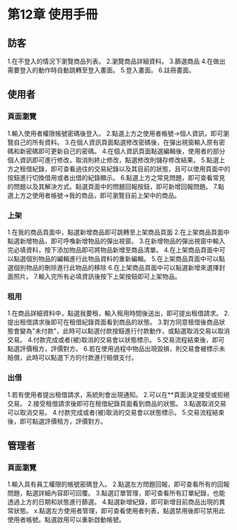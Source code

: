 # 第12章 使用手冊

## 訪客
1.在不登入的情況下瀏覽商品列表。
2.瀏覽商品詳細資料。
3.篩選商品
4.在做出需要登入的動作時自動跳轉至登入畫面。
5.登入畫面。
6.註冊畫面。

## 使用者
### 頁面瀏覽
1.輸入使用者權限帳號密碼後登入。
2.點選上方之使用者帳號->個人資訊，即可瀏覽自己的所有資料。
3.在個人資訊頁面點選修改密碼後，在彈出視窗輸入原有密碼和新密碼即可更新自己的密碼。
4.在個人資訊頁面點選編輯後，使用者的部分個人資訊即可進行修改，取消則終止修改，點選修改則儲存修改結果。
5.點選上方之租借紀錄，即可查看過往的交易紀錄以及其目前的狀態，且可以使用頁面中的按鈕進行切換借用或者出借的紀錄顯示。
6.點選上方之常見問題，即可查看常見的問題以及其解決方式。點選頁面中的問題回報按鈕，即可新增回報問題。
7.點選上方之使用者帳號->我的商品，即可瀏覽目前上架中的商品。
### 上架
1.在我的商品頁面中，點選新增商品即可跳轉至上架商品頁面
2.在上架商品頁面中點選新增物品，即可呼喚新增物品的彈出視窗。
3.在新增物品的彈出視窗中輸入完必填資料，按下添加物品即可將物品新增至商品清單。
4.在上架商品頁面中可以點選個別物品的編輯進行此物品資料的重新編輯。
5.在上架商品頁面中可以點選個別物品的刪除進行此物品的移除
6.在上架商品頁面中可以點選新增來選擇封面照片。
7.輸入完所有必填資訊後按下上架按鈕即可上架物品。
### 租用
1.在商品詳細資料中，點選我要租，輸入租用時間後送出，即可提出租借請求。
2.提出租借請求後即可在租借紀錄頁面看到商品的狀態。
3.對方同意租借後商品狀態會變為"未付款"，此時可以點選付款按鈕進行付款動作，或點選取消交易以取消交易。
4.付款完成或者(被)取消的交易會以狀態標示。
5.交易流程結束後，即可點選評價租方，評價對方。
6.若在使用過程中物品出現毀損，則交易會被標示未賠償，此時可以點選下方的付款進行賠償支付。
### 出借
1.若有使用者提出租借請求，系統則會出現通知。
2.可以在**頁面決定接受或拒絕交易。
2.接受租借請求後即可在租借紀錄頁面看到商品的狀態。
3.點選取消交易可以取消交易。
4.付款完成或者(被)取消的交易會以狀態標示。
5.交易流程結束後，即可點選評價租方，評價對方。

## 管理者
### 頁面瀏覽
1.輸入具有員工權限的帳號密碼登入。
2.點選左方問題回報，即可查看所有的回報問題，點選詳細內容即可回覆。
3.點選訂單管理，即可查看所有訂單紀錄，也能透過上方的日期和狀態進行篩選。
4.點選新增紀錄，即可新增目前商品出現的異常狀態。
x.點選左方使用者管理，即可查看使用者列表，點選禁用後即可禁用此使用者帳號。點選啟用可以重新啟動帳號。